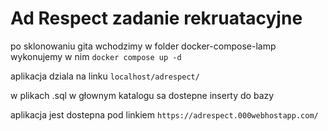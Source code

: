 # Ad Respect zadanie rekruatacyjne

po sklonowaniu gita wchodzimy w folder docker-compose-lamp
wykonujemy w nim
``
docker compose up -d
``

aplikacja dziala na linku
``
localhost/adrespect/
``

w plikach .sql w głownym katalogu sa dostepne inserty do bazy

aplikacja jest dostepna pod linkiem
``
https://adrespect.000webhostapp.com/
``
